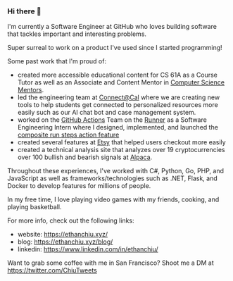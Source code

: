 ### Hi there 👋

I'm currently a Software Engineer at GitHub who loves building software that tackles important and interesting problems. 

Super surreal to work on a product I've used since I started programming!

Some past work that I'm proud of:
- created more accessible educational content for CS 61A as a Course Tutor as well as an Associate and Content Mentor in [Computer Science Mentors](https://csmentors.berkeley.edu/#/).
- led the engineering team at [Connect@Cal](https://connected.berkeley.edu/) where we are creating new tools to help students get connected to personalized resources more easily such as our AI chat bot and case management system.
- worked on the [GitHub Actions](https://github.com/features/actions) Team on the [Runner](https://github.com/actions/runner) as a Software Engineering Intern where I designed, implemented, and launched the [composite run steps action feature](https://github.blog/changelog/2020-08-07-github-actions-composite-run-steps/)
- created several features at [Etsy](https://www.etsy.com/) that helped users checkout more easily
- created a technical analysis site that analyzes over 19 cryptocurrencies over 100 bullish and bearish signals at [Alpaca](https://alpaca.markets/).

Throughout these experiences, I've worked with C#, Python, Go, PHP, and JavaScript as well as frameworks/technologies such as .NET, Flask, and Docker to develop features for millions of people. 

In my free time, I love playing video games with my friends, cooking, and playing basketball.

For more info, check out the following links:
- website: https://ethanchiu.xyz/
- blog: https://ethanchiu.xyz/blog/
- linkedin: https://www.linkedin.com/in/ethanchiu/

Want to grab some coffee with me in San Francisco? Shoot me a DM at https://twitter.com/ChiuTweets
